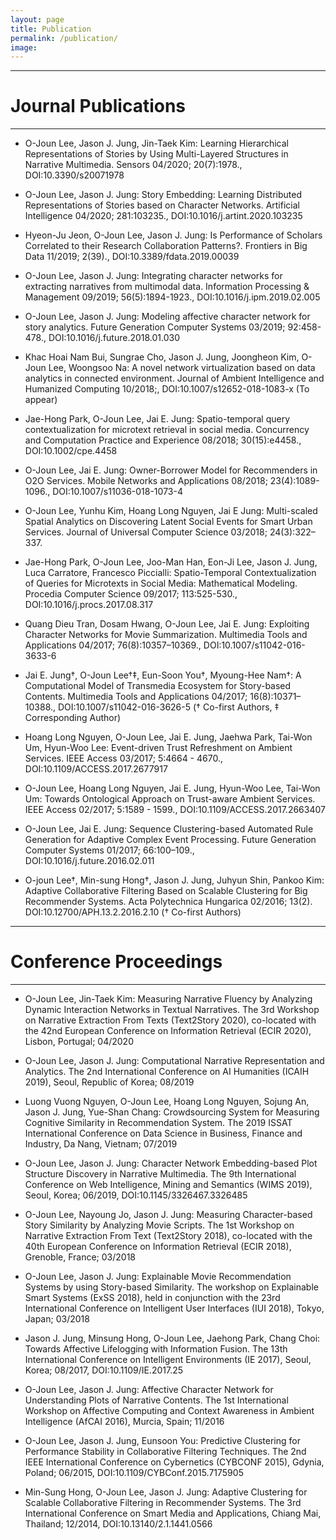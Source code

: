 ```yaml
---
layout: page
title: Publication
permalink: /publication/
image: 
---
```


***

# Journal Publications

***

* O-Joun Lee, Jason J. Jung, Jin-Taek Kim: Learning Hierarchical Representations of Stories by Using Multi-Layered Structures in Narrative Multimedia. Sensors 04/2020; 20(7):1978., DOI:10.3390/s20071978

* O-Joun Lee, Jason J. Jung: Story Embedding: Learning Distributed Representations of Stories based on Character Networks. Artificial Intelligence 04/2020; 281:103235., DOI:10.1016/j.artint.2020.103235

* Hyeon-Ju Jeon, O-Joun Lee, Jason J. Jung: Is Performance of Scholars Correlated to their Research Collaboration Patterns?. Frontiers in Big Data 11/2019; 2(39)., DOI:10.3389/fdata.2019.00039

* O-Joun Lee, Jason J. Jung: Integrating character networks for extracting narratives from multimodal data. Information Processing & Management 09/2019; 56(5):1894-1923., DOI:10.1016/j.ipm.2019.02.005

* O-Joun Lee, Jason J. Jung: Modeling affective character network for story analytics. Future Generation Computer Systems 03/2019; 92:458-478., DOI:10.1016/j.future.2018.01.030

* Khac Hoai Nam Bui, Sungrae Cho, Jason J. Jung, Joongheon Kim, O-Joun Lee, Woongsoo Na: A novel network virtualization based on data analytics in connected environment. Journal of Ambient Intelligence and Humanized Computing 10/2018;, DOI:10.1007/s12652-018-1083-x (To appear)

* Jae-Hong Park, O-Joun Lee, Jai E. Jung: Spatio-temporal query contextualization for microtext retrieval in social media. Concurrency and Computation Practice and Experience 08/2018; 30(15):e4458., DOI:10.1002/cpe.4458

* O-Joun Lee, Jai E. Jung: Owner-Borrower Model for Recommenders in O2O Services. Mobile Networks and Applications 08/2018; 23(4):1089-1096., DOI:10.1007/s11036-018-1073-4

* O-Joun Lee, Yunhu Kim, Hoang Long Nguyen, Jai E Jung: Multi-scaled Spatial Analytics on Discovering Latent Social Events for Smart Urban Services. Journal of Universal Computer Science 03/2018; 24(3):322–337.

* Jae-Hong Park, O-Joun Lee, Joo-Man Han, Eon-Ji Lee, Jason J. Jung, Luca Carratore, Francesco Piccialli: Spatio-Temporal Contextualization of Queries for Microtexts in Social Media: Mathematical Modeling. Procedia Computer Science 09/2017; 113:525-530., DOI:10.1016/j.procs.2017.08.317

* Quang Dieu Tran, Dosam Hwang, O-Joun Lee, Jai E. Jung: Exploiting Character Networks for Movie Summarization. Multimedia Tools and Applications 04/2017; 76(8):10357–10369., DOI:10.1007/s11042-016-3633-6

* Jai E. Jung†, O-Joun Lee†‡, Eun-Soon You†, Myoung-Hee Nam†: A Computational Model of Transmedia Ecosystem for Story-based Contents. Multimedia Tools and Applications 04/2017; 16(8):10371–10388., DOI:10.1007/s11042-016-3626-5 († Co-first Authors, ‡ Corresponding Author)

* Hoang Long Nguyen, O-Joun Lee, Jai E. Jung, Jaehwa Park, Tai-Won Um, Hyun-Woo Lee: Event-driven Trust Refreshment on Ambient Services. IEEE Access 03/2017; 5:4664 - 4670., DOI:10.1109/ACCESS.2017.2677917

* O-Joun Lee, Hoang Long Nguyen, Jai E. Jung, Hyun-Woo Lee, Tai-Won Um: Towards Ontological Approach on Trust-aware Ambient Services. IEEE Access 02/2017; 5:1589 - 1599., DOI:10.1109/ACCESS.2017.2663407

* O-Joun Lee, Jai E. Jung: Sequence Clustering-based Automated Rule Generation for Adaptive Complex Event Processing. Future Generation Computer Systems 01/2017; 66:100–109., DOI:10.1016/j.future.2016.02.011

* O-joun Lee†, Min-sung Hong†, Jason J. Jung, Juhyun Shin, Pankoo Kim: Adaptive Collaborative Filtering Based on Scalable Clustering for Big Recommender Systems. Acta Polytechnica Hungarica 02/2016; 13(2). DOI:10.12700/APH.13.2.2016.2.10 († Co-first Authors)



***

# Conference Proceedings

***

* O-Joun Lee, Jin-Taek Kim: Measuring Narrative Fluency by Analyzing Dynamic Interaction Networks in Textual Narratives. The 3rd Workshop on Narrative Extraction From Texts (Text2Story 2020), co-located with the 42nd European Conference on Information Retrieval (ECIR 2020), Lisbon, Portugal; 04/2020

* O-Joun Lee, Jason J. Jung: Computational Narrative Representation and Analytics. The 2nd International Conference on AI Humanities (ICAIH 2019), Seoul, Republic of Korea; 08/2019

* Luong Vuong Nguyen, O-Joun Lee, Hoang Long Nguyen, Sojung An, Jason J. Jung, Yue-Shan Chang: Crowdsourcing System for Measuring Cognitive Similarity in Recommendation System. The 2019 ISSAT International Conference on Data Science in Business, Finance and Industry, Da Nang, Vietnam; 07/2019

* O-Joun Lee, Jason J. Jung: Character Network Embedding-based Plot Structure Discovery in Narrative Multimedia. The 9th International Conference on Web Intelligence, Mining and Semantics (WIMS 2019), Seoul, Korea; 06/2019, DOI:10.1145/3326467.3326485

* O-Joun Lee, Nayoung Jo, Jason J. Jung: Measuring Character-based Story Similarity by Analyzing Movie Scripts. The 1st Workshop on Narrative Extraction From Text (Text2Story 2018), co-located with the 40th European Conference on Information Retrieval (ECIR 2018), Grenoble, France; 03/2018

* O-Joun Lee, Jason J. Jung: Explainable Movie Recommendation Systems by using Story-based Similarity. The workshop on Explainable Smart Systems (ExSS 2018), held in conjunction with the 23rd International Conference on Intelligent User Interfaces (IUI 2018), Tokyo, Japan; 03/2018

* Jason J. Jung, Minsung Hong, O-Joun Lee, Jaehong Park, Chang Choi: Towards Affective Lifelogging with Information Fusion. The 13th International Conference on Intelligent Environments (IE 2017), Seoul, Korea; 08/2017, DOI:10.1109/IE.2017.25

* O-Joun Lee, Jason J. Jung: Affective Character Network for Understanding Plots of Narrative Contents. The 1st International Workshop on Affective Computing and Context Awareness in Ambient Intelligence (AfCAI 2016), Murcia, Spain; 11/2016

* O-Joun Lee, Jason J. Jung, Eunsoon You: Predictive Clustering for Performance Stability in Collaborative Filtering Techniques. The 2nd IEEE International Conference on Cybernetics (CYBCONF 2015), Gdynia, Poland; 06/2015, DOI:10.1109/CYBConf.2015.7175905

* Min-Sung Hong, O-Joun Lee, Jason J. Jung: Adaptive Clustering for Scalable Collaborative Filtering in Recommender Systems. The 3rd International Conference on Smart Media and Applications, Chiang Mai, Thailand; 12/2014, DOI:10.13140/2.1.1441.0566

